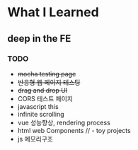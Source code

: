 # What I Learned

## deep in the FE

<!-- ### https://ykkim-git.github.io/WIL -->

### TODO

- <s>mocha testing page</s>
- <s>반응형 웹 페이지 테스팅</s>
- <s>drag and drop UI</s>
- CORS 테스트 페이지
- javascript this
- infinite scrolling
- vue 성능향상, rendering process
- html web Components
// - toy projects
- js 메모리구조
